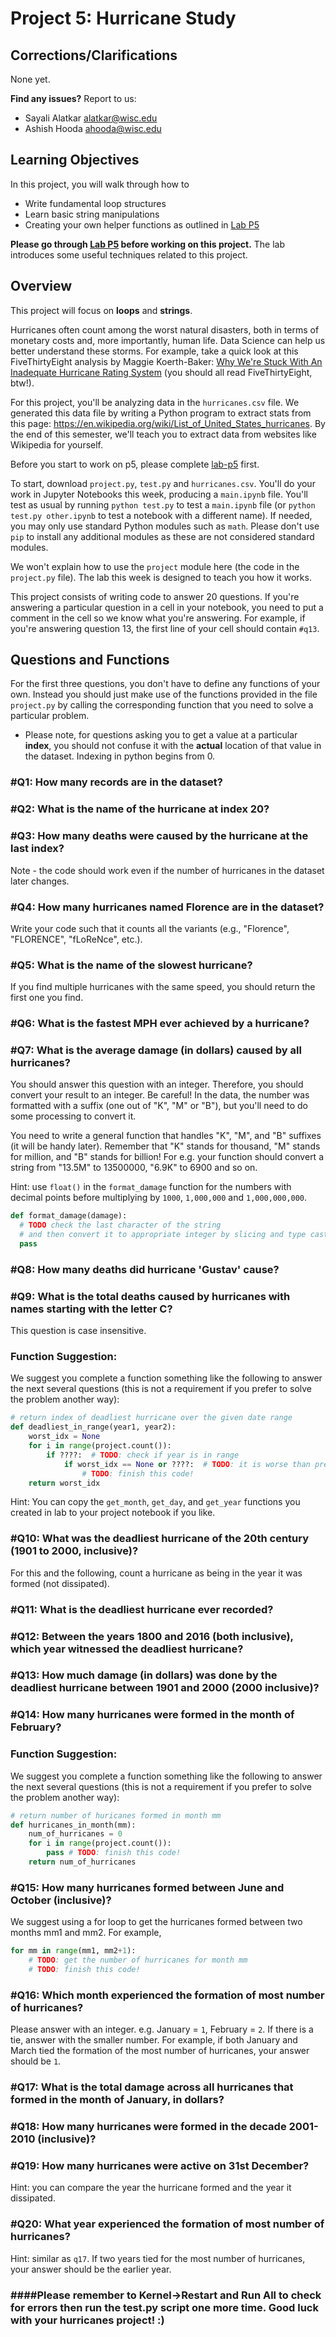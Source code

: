 # Project 5: Hurricane Study


## Corrections/Clarifications
None yet.

**Find any issues?** Report to us: 

- Sayali Alatkar <alatkar@wisc.edu>
- Ashish Hooda <ahooda@wisc.edu>

## Learning Objectives

In this project, you will walk through how to

* Write fundamental loop structures
* Learn basic string manipulations 
* Creating your own helper functions as outlined in [Lab P5](https://github.com/msyamkumar/cs220-s21-projects/tree/master/lab-p5)

**Please go through [Lab P5](https://github.com/msyamkumar/cs220-s21-projects/tree/master/lab-p5) before working on this project.** The lab introduces some useful techniques related to this project.

## Overview
This project will focus on **loops** and **strings**.

Hurricanes often count among the worst natural disasters, both in terms of
monetary costs and, more importantly, human life.  Data Science can
help us better understand these storms.  For example, take a quick
look at this FiveThirtyEight analysis by Maggie Koerth-Baker:
[Why We're Stuck With An Inadequate Hurricane Rating System](https://fivethirtyeight.com/features/why-were-stuck-with-an-inadequate-hurricane-rating-system/)
(you should all read FiveThirtyEight, btw!).

For this project, you'll be analyzing data in the `hurricanes.csv`
file.  We generated this data file by writing a Python program to
extract stats from this page:
https://en.wikipedia.org/wiki/List_of_United_States_hurricanes.  By
the end of this semester, we'll teach you to extract data from
websites like Wikipedia for yourself.

Before you start to work on p5, please complete [lab-p5](https://github.com/msyamkumar/cs220-s21-projects/tree/master/lab-p5) first.

 To start,
download `project.py`, `test.py` and `hurricanes.csv`.  You'll do your
work in Jupyter Notebooks this week, producing a `main.ipynb` file.
You'll test as usual by running `python test.py` to test a
`main.ipynb` file (or `python test.py other.ipynb` to test a notebook
with a different name). If needed, you may only use standard Python modules such as `math`. Please don't use `pip` to install any additional modules as these are not considered standard modules.

We won't explain how to use the `project` module here (the code in the
`project.py` file).  The lab this week is designed to teach you how it
works.

This project consists of writing code to answer 20 questions.  If
you're answering a particular question in a cell in your notebook, you
need to put a comment in the cell so we know what you're answering.
For example, if you're answering question 13, the first line of your
cell should contain `#q13`.

## Questions and Functions

For the first three questions, you don't have to define
any functions of your own. Instead you should just make use of the
functions provided in the file `project.py` by calling the corresponding
function that you need to solve a particular problem.

* Please note, for questions asking you to get a value at a particular **index**, you should not confuse it with the **actual** location of that value in the dataset. Indexing in python begins from 0.
<!-- For example, consider the table below:

<img src="table.png" width="150">

The **index** for the pokemon Charmander is 3 but its **actual** location is 4. Therefore, you must follow this convention for all the questions asking for the value at a particular index.-->

### #Q1: How many records are in the dataset?

### #Q2: What is the name of the hurricane at index 20?

### #Q3: How many deaths were caused by the hurricane at the last index?
Note - the code should work even if the number of hurricanes in the dataset later changes.

### #Q4: How many hurricanes named Florence are in the dataset?

Write your code such that it counts all the variants (e.g., "Florence",
"FLORENCE", "fLoReNce", etc.).

### #Q5: What is the name of the slowest hurricane?

If you find multiple hurricanes with the same speed, you should return the first one you find.

### #Q6: What is the fastest MPH ever achieved by a hurricane?

### #Q7: What is the average damage (in dollars) caused by all hurricanes?

You should answer this question with an integer. Therefore, you should convert your result to an integer. Be careful! In the data, the number was formatted with a suffix (one out of "K", "M" or "B"), but you'll need to do some processing to convert it.<!-- to this: `13500000` (an integer). -->

You need to write a general function that handles "K", "M", and "B" suffixes (it will be handy later).
Remember that "K" stands for thousand, "M" stands for million, and "B" stands for billion! For e.g. your function should convert a string from "13.5M" to 13500000, "6.9K" to 6900 and so on. 

Hint: use `float()` in the `format_damage` function for the numbers with decimal points before multiplying by `1000`, `1,000,000` and `1,000,000,000`. 

```python
def format_damage(damage):
  # TODO check the last character of the string
  # and then convert it to appropriate integer by slicing and type casting
  pass
```

<!-- ### Q9: How much faster was the fastest hurricane compared to the average speed of all the hurricanes in the dataset?

You need to calculate the average mph speed of all hurricanes and subtract it from fastest mph speed. -->

<!-- ### Q10: How much damage (in dollars) was done by the hurricane Sandy? -->

### #Q8: How many deaths did hurricane 'Gustav' cause?

### #Q9: What is the total deaths caused by hurricanes with names starting with the letter C?

This question is case insensitive.

### Function Suggestion:

We suggest you complete a function something like the following to
answer the next several questions (this is not a requirement if you
prefer to solve the problem another way):

```python
# return index of deadliest hurricane over the given date range
def deadliest_in_range(year1, year2):
    worst_idx = None
    for i in range(project.count()):
        if ????:  # TODO: check if year is in range
            if worst_idx == None or ????:  # TODO: it is worse than previous?
                # TODO: finish this code!
    return worst_idx
```

Hint: You can copy the `get_month`, `get_day`, and `get_year`
functions you created in lab to your project notebook if you like.

### #Q10: What was the deadliest hurricane of the 20th century (1901 to 2000, inclusive)?

For this and the following, count a hurricane as being in the year it
was formed (not dissipated).

### #Q11: What is the deadliest hurricane ever recorded?

### #Q12: Between the years 1800 and 2016 (both inclusive), which year witnessed the deadliest hurricane?

### #Q13: How much damage (in dollars) was done by the deadliest hurricane between 1901 and 2000 (2000 inclusive)?

### #Q14: How many hurricanes were formed in the month of February?

### Function Suggestion:

We suggest you complete a function something like the following to
answer the next several questions (this is not a requirement if you
prefer to solve the problem another way):

```python
# return number of huricanes formed in month mm
def hurricanes_in_month(mm):
    num_of_hurricanes = 0
    for i in range(project.count()):
        pass # TODO: finish this code!
    return num_of_hurricanes
```


### #Q15: How many hurricanes formed between June and October (inclusive)?

We suggest using a for loop to get the hurricanes formed between two months mm1 and mm2. For example,

```python
for mm in range(mm1, mm2+1):
    # TODO: get the number of hurricanes for month mm 
    # TODO: finish this code!
```

### #Q16: Which month experienced the formation of most number of hurricanes? 

Please answer with an integer. e.g. January = `1`, February = `2`. If there is a tie, answer with the smaller number. For example, if both January and March tied the formation of the most number of hurricanes, your answer should be `1`.

### #Q17: What is the total damage across all hurricanes that formed in the month of January, in dollars?

### #Q18: How many hurricanes were formed in the decade 2001-2010 (inclusive)?

### #Q19: How many hurricanes were active on 31st December?
Hint: you can compare the year the hurricane formed and the year it dissipated. 

### #Q20: What year experienced the formation of most number of hurricanes?
Hint: similar as `q17`. 
If two years tied for the most number of hurricanes, your answer should be the earlier year.

### ####Please remember to Kernel->Restart and Run All to check for errors then run the test.py script one more time. Good luck with your hurricanes project! :) 
